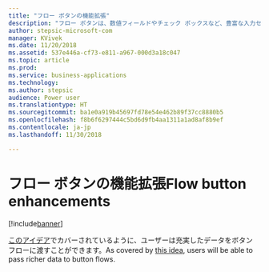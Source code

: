 ```yaml
---
title: "フロー ボタンの機能拡張"
description: "フロー ボタンは、数値フィールドやチェック ボックスなど、豊富な入力セットを受け取ることができます。"
author: stepsic-microsoft-com
manager: KVivek
ms.date: 11/20/2018
ms.assetid: 537e446a-cf73-e811-a967-000d3a18c047
ms.topic: article
ms.prod: 
ms.service: business-applications
ms.technology: 
ms.author: stepsic
audience: Power user
ms.translationtype: HT
ms.sourcegitcommit: ba1e0a919b45697fd78e54e462b89f37cc8880b5
ms.openlocfilehash: f8b6f6297444c5bd6d9fb4aa1311a1ad8af8b9ef
ms.contentlocale: ja-jp
ms.lasthandoff: 11/30/2018

---
```

# <a name="flow-button-enhancements"></a><span data-ttu-id="61fb9-103">フロー ボタンの機能拡張</span><span class="sxs-lookup"><span data-stu-id="61fb9-103">Flow button enhancements</span></span>


[!include[banner](../../includes/banner.md)]

<span data-ttu-id="61fb9-104">[このアイデア](https://powerusers.microsoft.com/t5/Flow-Ideas/Create-multiple-input-types-for-buttons/idi-p/33695)でカバーされているように、ユーザーは充実したデータをボタン フローに渡すことができます。</span><span class="sxs-lookup"><span data-stu-id="61fb9-104">As covered by [this idea](https://powerusers.microsoft.com/t5/Flow-Ideas/Create-multiple-input-types-for-buttons/idi-p/33695), users will be able to pass richer data to button flows.</span></span>

